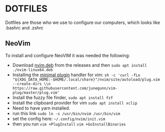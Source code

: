 # DOTFILES

Dotfiles are those who we use to configure our computers, which looks like .bashrc and .zshrc

## NeoVim

To install and configure NeoVIM it was needed the following:

- Download [nvim.deb](https://github.com/neovim/neovim) from the releases and then `sudo apt install ./nvim-linux64.deb`
- Installing the [minimal plugin](https://github.com/junegunn/vim-plug) handler for vim: `sh -c 'curl -fLo "${XDG_DATA_HOME:-$HOME/.local/share}"/nvim/site/autoload/plug.vim --create-dirs \\n       https://raw.githubusercontent.com/junegunn/vim-plug/master/plug.vim'`
- Install the fuzzy file finder, `sudo apt install fzf`
- Install the clipboard provider for vim `sudo apt install xclip`
- Need to have yarn installed.
- run this link `sudo ln -s /usr/bin/nvim /usr/bin/vim`
- set the config here: `~/.config/nvim/init.vim`
- then you run `vim +PlugInstall` `vim +GoInstallBinaries`
